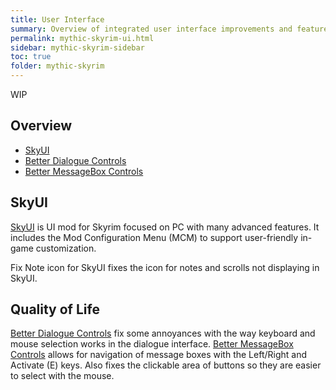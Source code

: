 ```yaml
---
title: User Interface
summary: Overview of integrated user interface improvements and features.
permalink: mythic-skyrim-ui.html
sidebar: mythic-skyrim-sidebar
toc: true
folder: mythic-skyrim
---
```


<span class="label label-warning">WIP</span>

## Overview

- [SkyUI](https://www.nexusmods.com/skyrimspecialedition/mods/12604)
- [Better Dialogue Controls](https://www.nexusmods.com/skyrimspecialedition/mods/1429)
- [Better MessageBox Controls](https://www.nexusmods.com/skyrimspecialedition/mods/1428)


## SkyUI

[SkyUI](https://www.nexusmods.com/skyrimspecialedition/mods/12604) is UI mod for Skyrim focused on PC with many advanced features. It includes the Mod Configuration Menu (MCM) to support user-friendly in-game customization.

Fix Note icon for SkyUI fixes the icon for notes and scrolls not displaying in SkyUI.


## Quality of Life

[Better Dialogue Controls](https://www.nexusmods.com/skyrimspecialedition/mods/1429) fix some annoyances with the way keyboard and mouse selection works in the dialogue interface.
[Better MessageBox Controls](https://www.nexusmods.com/skyrimspecialedition/mods/1428) allows for navigation of message boxes with the Left/Right and Activate (E) keys. Also fixes the clickable area of buttons so they are easier to select with the mouse.

